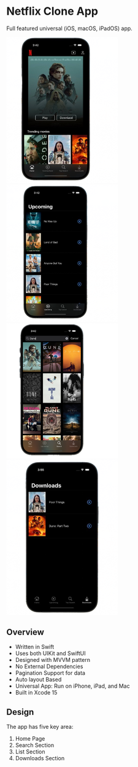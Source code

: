 # Netflix Clone App

Full featured universal (iOS, macOS, iPadOS) app.

<div>
    <img src="screenshots/nfAppSS01.png" width="290" />
    <img src="screenshots/nfAppSS02.png" width="290" />
    <img src="screenshots/nfAppSS03.png" width="290" />
    <img src="screenshots/nfAppSS04.png" width="290" />
</div>


## Overview
- Written in Swift
- Uses both UIKit and SwiftUI
- Designed with MVVM pattern
- No External Dependencies
- Pagination Support for data
- Auto layout Based
- Universal App: Run on iPhone, iPad, and Mac
- Built in Xcode 15

## Design

The app has five key area:

1. Home Page
2. Search Section
3. List Section
4. Downloads Section
